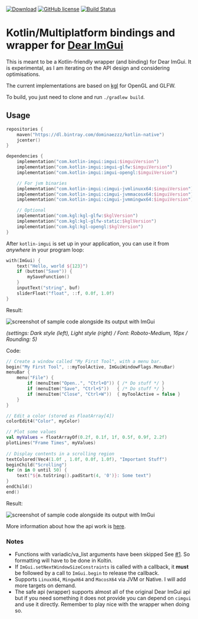[![Download](https://api.bintray.com/packages/dominaezzz/kotlin-native/kotlin-imgui/images/download.svg)](https://bintray.com/dominaezzz/kotlin-native/kotlin-imgui/_latestVersion)
[![GitHub license](https://img.shields.io/badge/license-MIT%20License%202.0-blue.svg?style=flat)](https://en.wikipedia.org/wiki/MIT_License)
[![Build Status](https://github.com/Dominaezzz/kotlin-imgui/workflows/Build/badge.svg)](https://github.com/Dominaezzz/kotlin-imgui/actions)

# Kotlin/Multiplatform bindings and wrapper for [Dear ImGui](https://github.com/ocornut/imgui)

This is meant to be a Kotlin-friendly wrapper (and binding) for Dear ImGui.
It is experimental, as I am iterating on the API design and considering optimisations.

The current implementations are based on [kgl](https://github.com/Dominaezzz/kgl) for OpenGL and GLFW.

To build, you just need to clone and run `./gradlew build`.

## Usage
```kotlin
repositories {
    maven("https://dl.bintray.com/dominaezzz/kotlin-native")
    jcenter()
}

dependencies {
    implementation("com.kotlin-imgui:imgui:$imguiVersion")
    implementation("com.kotlin-imgui:imgui-glfw:$imguiVersion")
    implementation("com.kotlin-imgui:imgui-opengl:$imguiVersion")

    // For jvm binaries
    implementation("com.kotlin-imgui:cimgui-jvmlinuxx64:$imguiVersion")
    implementation("com.kotlin-imgui:cimgui-jvmmacosx64:$imguiVersion")
    implementation("com.kotlin-imgui:cimgui-jvmmingwx64:$imguiVersion")

    // Optional
    implementation("com.kgl:kgl-glfw:$kglVersion")
    implementation("com.kgl:kgl-glfw-static:$kglVersion")
    implementation("com.kgl:kgl-opengl:$kglVersion")
}
```

After `kotlin-imgui` is set up in your application, you can use it from _anywhere_ in your program loop:
```kotlin
with(ImGui) {
    text("Hello, world ${123}")
    if (button("Save")) {
        mySaveFunction()
    }
    inputText("string", buf)
    sliderFloat("float", ::f, 0.0f, 1.0f)
}
```

Result:

![screenshot of sample code alongside its output with ImGui](https://raw.githubusercontent.com/wiki/ocornut/imgui/web/v160/code_sample_02.png)

_(settings: Dark style (left), Light style (right) / Font: Roboto-Medium, 16px / Rounding: 5)_

Code:
```kotlin
// Create a window called "My First Tool", with a menu bar.
begin("My First Tool", ::myToolActive, ImGuiWindowFlags.MenuBar)
menuBar {
    menu("File") {
        if (menuItem("Open..", "Ctrl+O")) { /* Do stuff */ }
        if (menuItem("Save", "Ctrl+S"))   { /* Do stuff */ }
        if (menuItem("Close", "Ctrl+W"))  { myToolActive = false }
    }
}

// Edit a color (stored as FloatArray[4])
colorEdit4("Color", myColor)

// Plot some values
val myValues = floatArrayOf(0.2f, 0.1f, 1f, 0.5f, 0.9f, 2.2f)
plotLines("Frame Times", myValues)
 
// Display contents in a scrolling region
textColored(Vec4(1.0f , 1.0f, 0.0f, 1.0f), "Important Stuff")
beginChild("Scrolling")
for (n in 0 until 50) {
    text("${n.toString().padStart(4, '0')}: Some text")
}
endChild()
end()
```

Result:

![screenshot of sample code alongside its output with ImGui](https://raw.githubusercontent.com/wiki/ocornut/imgui/web/v160/code_sample_03_color.gif)

More information about how the api work is [here](https://github.com/ocornut/imgui#how-it-works).

### Notes
- Functions with variadic/va_list arguments have been skipped See [#1](https://github.com/Dominaezzz/kotlin-imgui/issues/1). So formatting will have to be done in Koltin.
- If `ImGui.setNextWindowSizeConstraints` is called with a callback, it **must** be followed by a call to `ImGui.begin` to release the callback.
- Supports `LinuxX64`, `MingwX64` and `MacosX64` via JVM or Native. I will add more targets on demand.
- The safe api (wrapper) supports almost all of the original Dear ImGui api but if you need something it does not provide you can depend on `cimgui` and use it directly. Remember to play nice with the wrapper when doing so.
